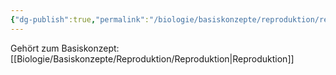 ```yaml
---
{"dg-publish":true,"permalink":"/biologie/basiskonzepte/reproduktion/rekombination-und-vielfalt/"}
---
```


Gehört zum Basiskonzept: [[Biologie/Basiskonzepte/Reproduktion/Reproduktion\|Reproduktion]]